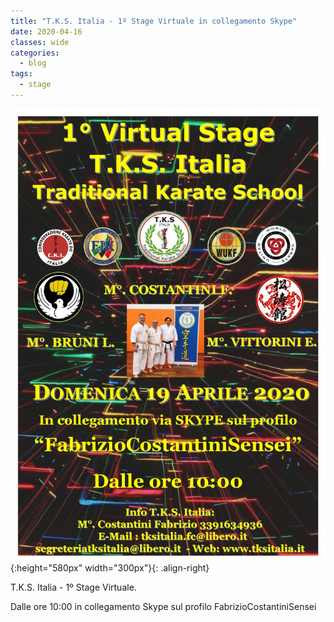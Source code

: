 ```yaml
---
title: "T.K.S. Italia - 1º Stage Virtuale in collegamento Skype"
date: 2020-04-16
classes: wide
categories:
  - blog
tags:
  - stage
---
```


![alt](/images/20200419/20200419.jpeg){:height="580px" width="300px"}{: .align-right}

T.K.S. Italia - 1º Stage Virtuale.

Dalle ore 10:00 in collegamento Skype sul profilo FabrizioCostantiniSensei
